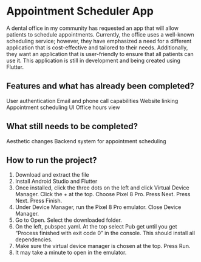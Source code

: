 # Appointment Scheduler App

A dental office in my community has requested an app that will allow patients to schedule appointments. Currently, the office uses a well-known scheduling service; however, they have emphasized a need for a different application that is cost-effective and tailored to their needs. Additionally, they want an application that is user-friendly to ensure that all patients can use it. This application is still in development and being created using Flutter.

## Features and what has already been completed?

User authentication
Email and phone call capabilities
Website linking
Appointment scheduling UI
Office hours view

## What still needs to be completed?

Aesthetic changes
Backend system for appointment scheduling

## How to run the project?

1. Download and extract the file
2. Install Android Studio and Flutter
3. Once installed, click the three dots on the left and click Virtual Device Manager. Click the + at the top. Choose Pixel 8 Pro. Press Next.  Press Next. Press Finish.
4. Under Device Manager, run the Pixel 8 Pro emulator. Close Device Manager.
5. Go to Open. Select the downloaded folder.
6. On the left, pubspec.yaml. At the top select Pub get until you get “Process finished with exit code 0” in the console. This should install all dependencies.
7. Make sure the virtual device manager is chosen at the top. Press Run.
8. It may take a minute to open in the emulator.
